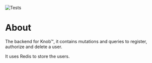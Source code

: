 ![Tests](https://github.com/nmathew98/knob/actions/workflows/main.yml/badge.svg)

# About

The backend for Knob™, it contains mutations and queries to register, authorize and delete a user.

It uses Redis to store the users.
